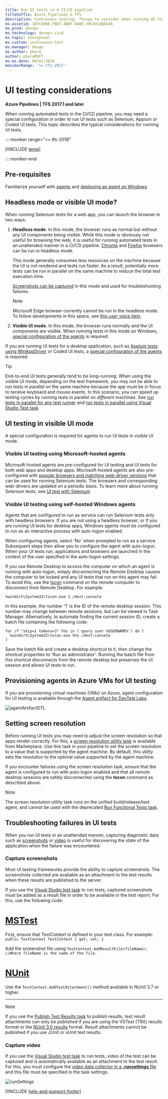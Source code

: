 ```yaml
---
title: Run UI tests in a CI/CD pipeline
titleSuffix: Azure Pipelines & TFS
description: Continuous testing. Things to consider when running UI tests and FAQ. 
ms.assetid: 1B7C890E-FB67-4BEF-A48E-20C9453BD54A
ms.prod: devops
ms.technology: devops-cicd
ms.topic: conceptual 
ms.custom: continuous-test
ms.manager: douge
ms.author: pbora
author: pboraMSFT
ms.ms.date: 09/01/2018
monikerRange: '>= tfs-2017'
---
```


# UI testing considerations

**Azure Pipelines | TFS 2017.1 and later**

When running automated tests in the CI/CD pipeline, you may need a special configuration
in order to run UI tests such as Selenium, Appium or Coded UI tests. This topic describes
the typical considerations for running UI tests. 

::: moniker range="<= tfs-2018"

[!INCLUDE [temp](../_shared/concept-rename-note.md)]

::: moniker-end

## Pre-requisites

Familiarize yourself with [agents](../agents/agents.md) and [deploying an agent on Windows](../agents/v2-windows.md). 

## Headless mode or visible UI mode?

When running Selenium tests for a web app, you can launch the browser in two ways:

1. **Headless mode**. In this mode, the browser runs as normal but without any UI
   components being visible. While this mode is obviously not useful for browsing the web,
   it is useful for running automated tests in an unattended manner in a CI/CD pipeline.
   [Chrome](https://chromium.googlesource.com/chromium/src/+/lkgr/headless/README.md)
   and [Firefox](https://developer.mozilla.org/en-US/docs/Mozilla/Firefox/Headless_mode) browsers can be run in headless mode.
	
   This mode generally consumes less resources on the machine because the UI is not
   rendered and tests run faster. As a result, potentially more tests can be run in
   parallel on the same machine to reduce the total test execution time. 

   [Screenshots can be captured](#capture-screenshot) in this mode and used for troubleshooting failures.

   > [!NOTE] 
   > Microsoft Edge browser currently cannot be run in the headless mode.
   > To follow developments in this space, see [this user voice item](https://wpdev.uservoice.com/forums/257854-microsoft-edge-developer/suggestions/6545168-headless-browser-for-testing).
	
1. **Visible UI mode**. In this mode, the browser runs normally and the UI components are visible.
   When running tests in this mode on Windows, [special configuration of the agents](#visible-ui-mode) is required.

If you are running UI tests for a desktop application, such as
[Appium tests using WinAppDriver](https://github.com/Microsoft/WinAppDriver) or Coded UI tests,
a [special configuration of the agents](#visible-ui-mode) is required.

> [!TIP]
> End-to-end UI tests generally tend to be long-running. When using the visible UI mode,
> depending on the test framework, you may not be able to run tests in parallel on the
> same machine because the app must be in focus to receive keyboard and mouse events.
> In this scenario, you can speed up testing cycles by running tests in parallel on _different_
> machines. See [run tests in parallel for any test runner](./parallel-testing-any-test-runner.md)
> and [run tests in parallel using Visual Studio Test task](./parallel-testing-vstest.md).

<a name="visible-ui-mode"></a>

## UI testing in visible UI mode

A special configuration is required for agents to run UI tests in visible UI mode.

<a name="ms-hosted-agents"></a>

### Visible UI testing using Microsoft-hosted agents

Microsoft-hosted agents are pre-configured for UI testing and UI tests for both
web apps and desktop apps. Microsoft-hosted agents are also
pre-configured with [popular browsers and matching web-driver versions](https://github.com/Microsoft/vsts-image-generation/blob/master/images/win/Vs2017-Server2016-Readme.md)
that can be used for running Selenium tests.
The browsers and corresponding web-drivers are updated on a periodic basis.
To learn more about running Selenium tests, see [UI test with Selenium](continuous-test-selenium.md)

<a name="self-hosted-agents"></a>

### Visible UI testing using self-hosted Windows agents

Agents that are configured to run as service can run Selenium tests only with headless browsers.
If you are not using a headless browser, or if you are running UI tests for desktop apps,
Windows agents _must_ be configured to run as an interactive process with auto-logon enabled.

When configuring agents, select 'No' when prompted to run as a service.
Subsequent steps then allow you to configure the agent with auto-logon.
When your UI tests run, applications and browsers are launched in the
context of the user specified in the auto-logon settings.

If you use Remote Desktop to access the computer on which an agent is running
with auto-logon, simply disconnecting the Remote Desktop causes the computer
to be locked and any UI tests that run on this agent may fail.
To avoid this, use the [tscon](https://docs.microsoft.com/en-us/windows-server/administration/windows-commands/tscon)
command on the remote computer to disconnect from Remote Desktop. For example: 

`%windir%\System32\tscon.exe 1 /dest:console`

In this example, the number '1' is the ID of the remote desktop session.
This number may change between remote sessions, but can be viewed in Task Manager. 
Alternatively, to automate finding the current session ID, create a batch file
containing the following code:

```batch
for /f "skip=1 tokens=3" %%s in ('query user %USERNAME%') do (
  %windir%\System32\tscon.exe %%s /dest:console
)
```

Save the batch file and create a desktop shortcut to it, then change the shortcut properties to 'Run as administrator'.
Running the batch file from this shortcut disconnects from the remote desktop but preserves the UI session and allows UI tests to run.

## Provisioning agents in Azure VMs for UI testing 

If you are provisioning virtual machines (VMs) on Azure, agent configuration for UI testing is available
through the [Agent artifact for DevTest Labs](https://github.com/Azure/azure-devtestlab/tree/master/Artifacts/windows-vsts-build-agent).

![agentArtifactDTL](_img/agentartifact-dtl.png)

## Setting screen resolution

Before running UI tests you may need to adjust the screen resolution so that apps render correctly.
For this, a [screen resolution utility task](https://marketplace.visualstudio.com/items?itemName=ms-autotest.screen-resolution-utility-task)
is available from Marketplace. Use this task in your pipeline to set the screen resolution
to a value that is supported by the agent machine. By default, this utility sets the resolution to
the optimal value supported by the agent machine.

If you encounter failures using the screen resolution task, ensure that the agent is configured
to run with auto-logon enabled and that all remote desktop sessions are safely disconnected using
the **tscon** command as described above.

> [!NOTE]
> The screen resolution utility task runs on the unified build/release/test agent, and cannot be used with
> the deprecated [Run Functional Tests task](../tasks/test/run-functional-tests.md).

## Troubleshooting failures in UI tests

When you run UI tests in an unattended manner, capturing diagnostic data such as
[screenshots](#capture-screenshot) or [video](#capture-video) is useful for discovering the state
of the application when the failure was encountered. 

<a name="capture-screenshot"></a>

### Capture screenshots

Most UI testing frameworks provide the ability to capture screenshots.
The screenshots collected are available as an attachment to the test results
when these results are published to the server. 

If you use the [Visual Studio test task](../tasks/test/vstest.md) to run tests,
captured screenshots must be added as a result file in order to be available
in the test report. For this, use the following code:

# [MSTest](#tab/mstest)

First, ensure that TestContext is defined in your test class. For example:
`public TestContext TestContext { get; set; }`

Add the screenshot file using
`TestContext.AddResultFile(fileName); //Where fileName is the name of the file.`

# [NUnit](#tab/nunit)

Use the `TestContext.AddTestAttachment()` method available in NUnit 3.7 or higher.

---

> [!NOTE]
> If you use the [Publish Test Results task](../tasks/test/publish-test-results.md)
> to publish results, test result attachments can only be published if you are using
> the VSTest (TRX) results format or the [NUnit 3.0 results](https://github.com/nunit/docs/wiki/Test-Result-XML-Format)
> format. Result attachments cannot be published if you use JUnit or xUnit test results.

<a name="capture-video"></a>

### Capture video

If you use the [Visual Studio test task](../tasks/test/vstest.md) to run tests,
video of the test can be captured and is automatically available as an attachment
to the test result. For this, you must configure the
[video data collector in a **.runsettings** file](https://docs.microsoft.com/visualstudio/test/configure-unit-tests-by-using-a-dot-runsettings-file)
and this file must be specified in the task settings.

![runSettings](_img/runsettings-in-vs-task.png)

[!INCLUDE [help-and-support-footer](_shared/help-and-support-footer.md)]
